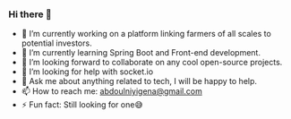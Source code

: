 ### Hi there 👋

- 🔭 I’m currently working on a platform linking farmers of all scales to potential investors.
- 🌱 I’m currently learning Spring Boot and Front-end development.
- 👯 I’m looking forward to collaborate on any cool open-source projects. 
- 🤔 I’m looking for help with socket.io
- 💬 Ask me about anything related to tech, I will be happy to help.
- 📫 How to reach me: abdoulniyigena@gmail.com
- ⚡ Fun fact: Still looking for one😅 
